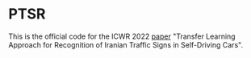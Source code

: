 # PTSR
This is the official code for the ICWR 2022 [paper](https://www.sid.ir/fa/seminar/ViewPaper.aspx?ID=97797) "Transfer Learning Approach for Recognition of Iranian Traffic Signs in Self-Driving Cars".

